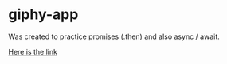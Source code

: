 # giphy-app

Was created to practice promises (.then) and also async / await. 

[Here is the link](https://myshro.github.io/giphy-app/)

